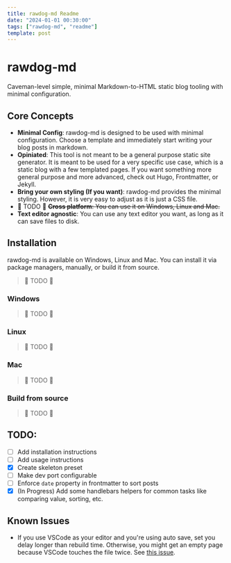 ```yaml
---
title: rawdog-md Readme
date: "2024-01-01 00:30:00"
tags: ["rawdog-md", "readme"]
template: post
---
```

# rawdog-md

Caveman-level simple, minimal Markdown-to-HTML static blog tooling with minimal configuration.

## Core Concepts
- **Minimal Config**: rawdog-md is designed to be used with minimal configuration. Choose a template and immediately start writing your blog posts in markdown.
- **Opiniated**: This tool is not meant to be a general purpose static site generator. It is meant to be used for a very specific use case, which is a static blog with a few templated pages. If you want something more general purpose and more advanced, check out Hugo, Frontmatter, or Jekyll.
- **Bring your own styling (If you want)**: rawdog-md provides the minimal styling. However, it is very easy to adjust as it is just a CSS file.
- 🚧 TODO 🚧 ~~**Cross platform**: You can use it on Windows, Linux and Mac.~~ 
- **Text editor agnostic**: You can use any text editor you want, as long as it can save files to disk.


## Installation
rawdog-md is available on Windows, Linux and Mac. You can install it via package managers, manually, or build it from source.
> 🚧 TODO 🚧

### Windows

> 🚧 TODO 🚧

### Linux
> 🚧 TODO 🚧

### Mac
> 🚧 TODO 🚧

### Build from source
> 🚧 TODO 🚧


## TODO:
- [ ] Add installation instructions
- [ ] Add usage instructions
- [x] Create skeleton preset
- [ ] Make dev port configurable
- [ ] Enforce `date` property in frontmatter to sort posts
- [x] (In Progress) Add some handlebars helpers for common tasks like comparing value, sorting, etc.

## Known Issues
- If you use VSCode as your editor and you're using auto save, set you delay longer than rebuild time. Otherwise, you might get an empty page because VSCode touches the file twice. See [this issue](https://github.com/microsoft/vscode/issues/9419).